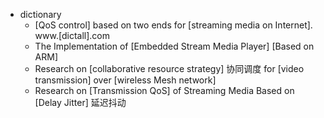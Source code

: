 - dictionary 
    - [QoS control] based on two ends for [streaming media on Internet]. www.[dictall].com
    - The Implementation of [Embedded Stream Media Player] [Based on ARM] 
    - Research on [collaborative resource strategy] 协同调度 for [video transmission] over [wireless Mesh network] 
    - Research on [Transmission QoS] of Streaming Media Based on [Delay Jitter] 延迟抖动
